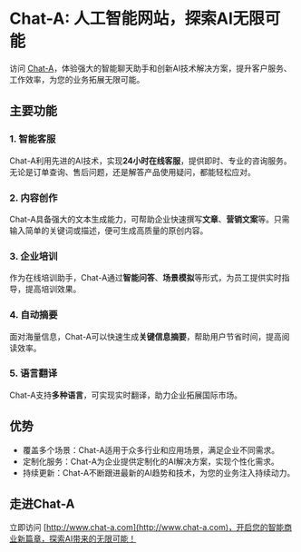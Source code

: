 # Chat-A: 人工智能网站，探索AI无限可能

访问 [Chat-A](http://www.chat-a.com)，体验强大的智能聊天助手和创新AI技术解决方案，提升客户服务、工作效率，为您的业务拓展无限可能。

## 主要功能

### 1. 智能客服

Chat-A利用先进的AI技术，实现**24小时在线客服**，提供即时、专业的咨询服务。无论是订单查询、售后问题，还是解答产品使用疑问，都能轻松应对。

### 2. 内容创作

Chat-A具备强大的文本生成能力，可帮助企业快速撰写**文章**、**营销文案**等。只需输入简单的关键词或描述，便可生成高质量的原创内容。

### 3. 企业培训

作为在线培训助手，Chat-A通过**智能问答**、**场景模拟**等形式，为员工提供实时指导，提高培训效果。

### 4. 自动摘要

面对海量信息，Chat-A可以快速生成**关键信息摘要**，帮助用户节省时间，提高阅读效率。

### 5. 语言翻译

Chat-A支持**多种语言**，可实现实时翻译，助力企业拓展国际市场。

## 优势

- 覆盖多个场景：Chat-A适用于众多行业和应用场景，满足企业不同需求。
- 定制化服务：Chat-A为企业提供定制化的AI解决方案，实现个性化需求。
- 持续更新：Chat-A不断跟进最新的AI趋势和技术，为您的业务注入持续动力。

## 走进Chat-A

立即访问 [http://www.chat-a.com](http://www.chat-a.com)，开启您的智能商业新篇章，探索AI带来的无限可能！
